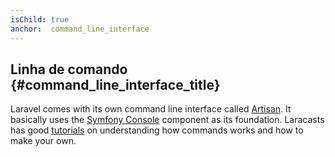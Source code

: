 ```yaml
---
isChild: true
anchor:  command_line_interface
---
```


## Linha de comando {#command_line_interface_title}

Laravel comes with its own command line interface called [Artisan][artisan-url]. It basically uses the [Symfony Console][symfony-url] component as its foundation. Laracasts has good [tutorials][laracasts-url] on understanding how commands works and how to make your own.

[artisan-url]:http://laravel.com/docs/5.4/artisan
[symfony-url]:https://github.com/symfony/Console
[laracasts-url]:https://laracasts.com/lessons/commands-101